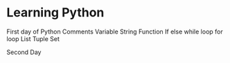 # Learning Python
First day of Python
 Comments
 Variable
 String
 Function
 If else
 while loop
 for loop
 List
 Tuple
 Set
 
Second Day